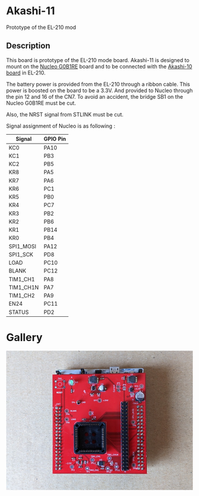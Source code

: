 # Akashi-11
Prototype of the EL-210 mod 

## Description

This board is prototype of the EL-210 mode board. Akashi-11 is designed to mount on the 
[Nucleo G0B1RE](https://www.st.com/ja/evaluation-tools/nucleo-g0b1re.html) board and 
to be connected with the  [Akashi-10 board](https://github.com/suikan4github/Akashi-10) in EL-210. 

The battery power is provided from the EL-210 through a ribbon cable. This power is 
boosted on the board to be a 3.3V. And provided to Nucleo through the pin 12 and 16 of 
the CN7. To avoid an accident, the bridge SB1 on the Nucleo G0B1RE must be cut. 

Also, the NRST signal from STLINK must be cut. 

Signal assignment of Nucleo is as following : 

| Signal | GPIO Pin |
|-|-|
| KC0 | PA10 |
| KC1 | PB3 |
| KC2 | PB5 |
| KR8 | PA5 |
| KR7 | PA6 |
| KR6 | PC1 |
| KR5 | PB0 |
| KR4 | PC7 |
| KR3 | PB2 |
| KR2 | PB6 |
| KR1 | PB14 |
| KR0 | PB4 |
| SPI1_MOSI | PA12 |
| SPI1_SCK | PD8 |
| LOAD | PC10 |
| BLANK | PC12 |
| TIM1_CH1 | PA8 |
| TIM1_CH1N | PA7 |
| TIM1_CH2 | PA9 |
| EN24 | PC11 |
| STATUS | PD2 |

# Gallery
![](img/PXL_20230109_015340580.MP.jpg)